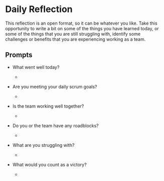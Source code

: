 # Daily Reflection
This reflection is an open format, so it can be whatever you like. Take this opportunity to write a bit on some of the things you have learned today, or some of the things that you are still struggling with, identify some challenges or benefits that you are experiencing working as a team.

## Prompts
- What went well today?

  -

- Are you meeting your daily scrum goals?

  -

- Is the team working well together?

  -

- Do you or the team have any roadblocks?

  -

- What are you struggling with?

  -

- What would you count as a victory?
  
  -
